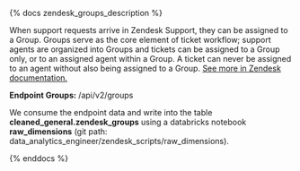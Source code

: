{% docs zendesk_groups_description %}

When support requests arrive in Zendesk Support, they can be assigned to a Group. Groups serve as the core element of ticket workflow; support agents are organized into Groups and tickets can be assigned to a Group only, or to an assigned agent within a Group. A ticket can never be assigned to an agent without also being assigned to a Group. [See more in Zendesk documentation.](https://developer.zendesk.com/api-reference/ticketing/groups/groups/)

**Endpoint Groups:** /api/v2/groups

We consume the endpoint data and write into the table **cleaned_general.zendesk_groups** using a databricks notebook **raw_dimensions** (git path: data_analytics_engineer/zendesk_scripts/raw_dimensions).

{% enddocs %}